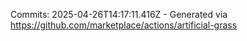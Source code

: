 Commits: 2025-04-26T14:17:11.416Z - Generated via https://github.com/marketplace/actions/artificial-grass
<br>
